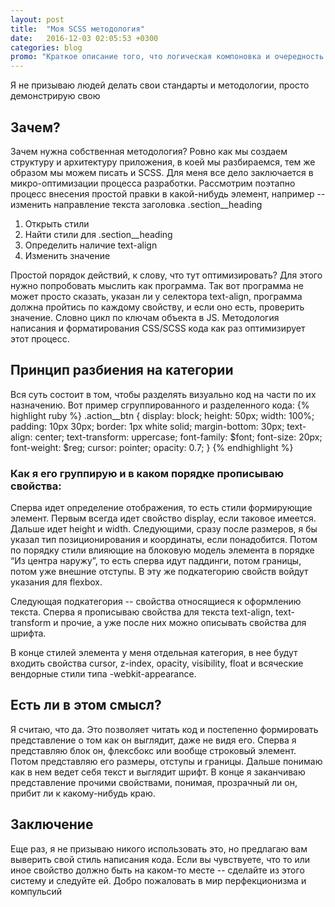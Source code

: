 ```yaml
---
layout: post
title:  "Моя SCSS методология"
date:   2016-12-03 02:05:53 +0300
categories: blog
promo: "Краткое описание того, что логическая компоновка и очередность свойств в CSS, SCSS, SASS и прочем помогает быстрее интерпретировать результат в голове, ускоряет процесс понимания и описание именно той схемы, которой придерживаюсь я сам"
---
```

Я не призываю людей делать свои стандарты и методологии, просто демонстрирую свою

## Зачем? ##
Зачем нужна собственная методология? Ровно как мы создаем структуру и архитектуру приложения, в коей мы разбираемся, тем же образом мы можем писать и SCSS. Для меня все дело заключается в микро-оптимизации процесса разработки. Рассмотрим поэтапно процесс внесения простой правки в какой-нибудь элемент, например -- изменить направление текста заголовка .section__heading

1) Открыть стили
2) Найти стили для .section__heading
3) Определить наличие text-align
4) Изменить значение

Простой порядок действий, к слову, что тут оптимизировать? Для этого нужно попробовать мыслить как программа. Так вот программа не может просто сказать, указан ли у селектора text-align, программа должна пройтись по каждому свойству, и если оно есть, проверить значение. Словно цикл по ключам объекта в JS.  Методология написания и форматирования CSS/SCSS кода как раз оптимизирует этот процесс.

## Принцип разбиения на категории ##
Вся суть состоит в том, чтобы разделять визуально код на части по их назначению. Вот пример сгруппированного и разделенного кода:
{% highlight ruby %}
.action__btn {
    display: block;
    height: 50px;
    width: 100%;
    padding: 10px 30px;
    border: 1px white solid;
    margin-bottom: 30px;
    text-align: center;
    text-transform: uppercase;
    font-family: $font;
    font-size: 20px;
    font-weight: $reg;
    cursor: pointer;
    opacity: 0.7;
}
{% endhighlight %}

### Как я его группирую и в каком порядке прописываю свойства: ##
Сперва идет определение отображения, то есть стили формирующие элемент. Первым всегда идет свойство display, если таковое имеется. Дальше идет height и width. Следующими, сразу после размеров, я бы указал тип позиционирования и координаты, если понадобится. Потом по порядку стили влияющие на блоковую модель элемента в порядке “Из центра наружу”, то есть сперва идут паддинги, потом границы, потом уже внешние отступы. В эту же подкатегорию свойств войдут указания для flexbox.

Следующая подкатегория -- свойства относящиеся к оформлению текста. Сперва я прописываю свойства для текста text-align, text-transform и прочие, а уже после них можно описывать свойства для шрифта.

В конце стилей элемента у меня отдельная категория, в нее будут входить свойства cursor, z-index, opacity, visibility, float и всяческие вендорные стили типа -webkit-appearance.

## Есть ли в этом смысл? ##
Я считаю, что да. Это позволяет читать код и постепенно формировать представление о том как он выглядит, даже не видя его. Сперва я представляю блок он, флексбокс или вообще строковый элемент. Потом представляю его размеры, отступы и границы. Дальше понимаю как в нем ведет себя текст и выглядит шрифт. В конце я заканчиваю представление прочими свойствами, понимая, прозрачный ли он, прибит ли к какому-нибудь краю.

## Заключение ##
Еще раз, я не призываю никого использовать это, но предлагаю вам выверить свой стиль написания кода. Если вы чувствуете, что то или иное свойство должно быть на каком-то месте -- сделайте из этого систему и следуйте ей. Добро пожаловать в мир перфекционизма и компульсий
